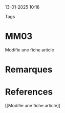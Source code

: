 13-01-2025 10:18

Tags 

# MM03

Modifie une fiche article
# Remarques


# References
[[Modifie une fiche article]]
